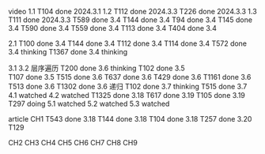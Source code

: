 video
1.1
T104  done   2024.3.1
1.2
T112  done   2024.3.3
T226  done   2024.3.3
1.3
T111  done   2024.3.3
T589  done   3.4
T144  done   3.4
T94   done   3.4
T145  done   3.4
T590  done   3.4
T559  done   3.4
T113  done   3.4
T404  done   3.4

2.1
T100  done   3.4
T144  done   3.4
T112  done   3.4
T114  done   3.4
T572  done   3.4  thinking
T1367 done   3.4  thinking

3.1
3.2
层序遍历
T200  done   3.6  thinking
T102  done   3.5  
T107  done   3.5
T515  done   3.6
T637  done   3.6
T429  done   3.6
T1161 done   3.6
T513  done   3.6
T1302 done   3.6
递归
T102  done   3.7  thinking
T515  done   3.7  
4.1   watched
4.2   watched
T1325 done   3.18
T617  done   3.19
T105  done   3.19
T297  doing
5.1  watched
5.2  watched
5.3  watched

article
CH1
T543  done  3.18
T144  done  3.18
T104  done  3.18
T257  done  3.20
T129 

CH2
CH3
CH4
CH5
CH6
CH7
CH8
CH9